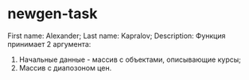 # newgen-task
First name: Alexander;
Last name: Kapralov;
Description: Функция принимает 2 аргумента:
1) Начальные данные - массив с объектами, описывающие курсы;
2) Массив с диапозоном цен.
